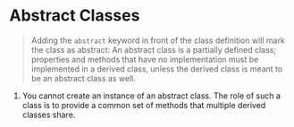
# Abstract Classes

> Adding the `abstract` keyword in front of the class definition will mark the class as abstract: An abstract class is a partially defined class; properties and methods that have no implementation
must be implemented in a derived class, unless the derived class is meant to be an abstract
class as well.

1.  You cannot create an instance of an abstract class. The role of such a class is to provide a
common set of methods that multiple derived classes share.
